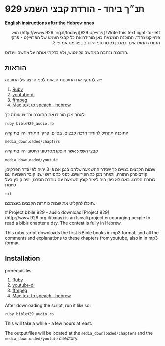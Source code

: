 # 929 תנ״ך ביחד - הורדת קבצי השמע
__English instructions after the Hebrew ones__

<p dir="rtl">Write this text right-to-left!
[פרוייקט 929](http://www.929.org.il/today) הוא פרוייקט נהדר. התוכנה הנמצאת כאן מורידה את כל קבצי השמע של הפרוייקט - פרקי התורה המוקראים וכמו כן כל סרטוני היוטוב בפורמט אמ פי 3.

התוכנה נכתבה במחשב מקינטוש, ולא בדקתי אותה על מחשב ווינדוס.

## הוראות
יש להתקין את התוכנות הבאות לפני הרצה של התוכנה:

1. [Ruby](https://www.ruby-lang.org/en/downloads/)
2. [youtube-dl](https://rg3.github.io/youtube-dl/)
3. [ffmpeg](https://www.ffmpeg.org/download.html)
4. [Mac text to speach - hebrew](http://andynaselli.com/how-to-make-your-mac-read-text-aloud)

לאחר מכן הורידו את התוכנה והריצו אותה כך:

`ruby bible929_audio.rb`

התוכנה תתחיל להוריד הרבה קבצים. בסיום, פרקי התורה יהיו בתיקייה 

`media_downloaded/chapters`

קבצי השמע אשר הופקו מסרטוני היוטוב יהיו בתיקייה

`media_downloaded/youtube`


שמות הקבצים בנויים כך שסדר ההשמעה שלהם בנגן אמ פי 3 יהיה לפי סדר הפרקים; קודם פרק התורה, ולאחר מכן כל הפירושים. לפני כל פירוש 
ישנו קובץ השמעה עם כותרת הסרט. באם לא ניתן היה ליצור קובץ השמעה עם כותרת הסרט, יהיה קובץ בעל סיומת

`txt`

תוכלו להקליט את שמות כותרות הקבצים בעצמכם. 

</p>
# Project bibile 929 - audio download
[Project 929](http://www.929.org.il/today) is an Isreali project encouraging people to read a bible chapter a day. The content is fully in Hebrew.

This ruby script downloads the first 5 Bible books in mp3 format, and all the comments and explanations to these chapters from youtube, also in in mp3 format.

## Installation

prerequisites:

1. [Ruby](https://www.ruby-lang.org/en/downloads/)
2. [youtube-dl](https://rg3.github.io/youtube-dl/)
3. [ffmpeg](https://www.ffmpeg.org/download.html)
4. [Mac text to speach - hebrew](http://andynaselli.com/how-to-make-your-mac-read-text-aloud)

After downloading the script, run it like so:

`ruby bible929_audio.rb`

This will take a while - a few hours at least.

The output files will be located at the  `media_downloaded/chapters` and the `media_downloaded/youtube` directory.


